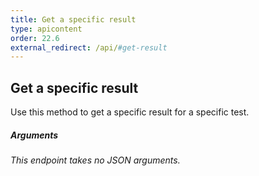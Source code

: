 ```yaml
---
title: Get a specific result
type: apicontent
order: 22.6
external_redirect: /api/#get-result
---
```


## Get a specific result

Use this method to get a specific result for a specific test.

##### Arguments

*This endpoint takes no JSON arguments.*
